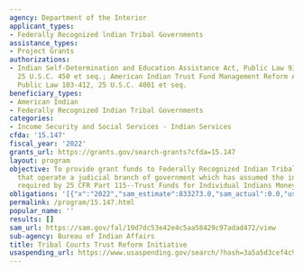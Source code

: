 ```yaml
---
agency: Department of the Interior
applicant_types:
- Federally Recognized lndian Tribal Governments
assistance_types:
- Project Grants
authorizations:
- Indian Self-Determination and Education Assistance Act, Public Law 93-638, as amended,
  25 U.S.C. 450 et seq.; American Indian Trust Fund Management Reform Act of 1994,
  Public Law 103-412, 25 U.S.C. 4001 et seq.
beneficiary_types:
- American Indian
- Federally Recognized Indian Tribal Governments
categories:
- Income Security and Social Services - Indian Services
cfda: '15.147'
fiscal_year: '2022'
grants_url: https://grants.gov/search-grants?cfda=15.147
layout: program
objective: To provide grant funds to Federally Recognized Indian Tribal Governments
  that operate a judicial branch of government which has assumed the increased responsibilities
  required by 25 CFR Part 115--Trust Funds for Individual Indians Money accounts.
obligations: '[{"x":"2022","sam_estimate":833273.0,"sam_actual":0.0,"usa_spending_actual":737020.0},{"x":"2023","sam_estimate":0.0,"sam_actual":0.0,"usa_spending_actual":662636.0},{"x":"2024","sam_estimate":0.0,"sam_actual":0.0,"usa_spending_actual":0.0}]'
permalink: /program/15.147.html
popular_name: ''
results: []
sam_url: https://sam.gov/fal/19d7dc53e42e4c5aa58429c97adad472/view
sub-agency: Bureau of Indian Affairs
title: Tribal Courts Trust Reform Initiative
usaspending_url: https://www.usaspending.gov/search/?hash=3a5a5d3cef4c9f4ef77f8a5cb05b2c7f
---
```

